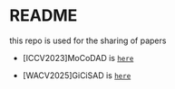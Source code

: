 # README
this repo is used for the sharing of papers



- [ICCV2023]MoCoDAD is [`here`](/[ICCV2023]MoCoDAD)

- [WACV2025]GiCiSAD is [`here`](/[WACV2025]GiCiSAD)
